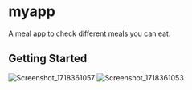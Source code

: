 # myapp

A meal app to check different meals you can eat.

## Getting Started

![Screenshot_1718361057](https://github.com/Saksham2401/meal_app/assets/93206567/61add61c-af87-4eec-8654-41ccd4ad76a6)
![Screenshot_1718361053](https://github.com/Saksham2401/meal_app/assets/93206567/6c249fe8-696e-4713-9ea0-f4ea7e85e734)


